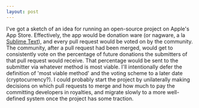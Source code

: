 ```yaml
---
layout: post
---
```

I've got a sketch of an idea for running an open-source project on Apple's App Store. Effectively, the app would be donation ware (or nagware, a la [Sublime Text](http://www.sublimetext.com)), and every pull request would be voted on by the community. The community, after a pull request had been merged, would get to consistently vote on the percentage of future donations the submitters of that pull request would receive. That percentage would be sent to the submitter via whatever method is most viable. I'll intentionally defer the definition of 'most viable method' and the voting scheme to a later date (cryptocurrency?). I could probably start the project by unilaterally making decisions on which pull requests to merge and how much to pay the committing developers in royalties, and migrate slowly to a more well-defined system once the project has some traction. 